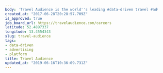 ```yaml
---
body: 'Travel Audience is the world''s leading #data-driven travel #advertising #platform'
created_at: "2017-06-28T20:28:57.709Z"
is_approved: true
job_board_url: https://travelaudience.com/careers
latitude: 52.4897337
longitude: 13.4554343
slug: travel-audience
tags:
- data-driven
- advertising
- platform
title: Travel Audience
updated_at: "2019-06-16T10:36:09.731Z"
---
```

